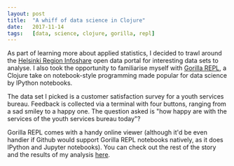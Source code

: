 ```yaml
---
layout: post
title:  "A whiff of data science in Clojure"
date:   2017-11-14
tags:   [data, science, clojure, gorilla, repl]
---
```


As part of learning more about applied statistics, I decided to trawl around
the [Helsinki Region Infoshare](http://www.hri.fi/en/) open data portal for
interesting data sets to analyse. I also took the opportunity to familiarise
myself with [Gorilla REPL](gorilla-repl.org), a  Clojure take on notebook-style
programming made popular for data science by IPython notebooks.

The data set I picked is a customer satisfaction survey for a youth services bureau.
Feedback is collected via a terminal with four buttons, ranging from a sad smiley to 
a happy one. The question asked is "how happy are with the services of the youth services 
bureau today"? 

Gorilla REPL comes with a handy online viewer (although it'd be even handier
if Github would support Gorilla REPL notebooks natively, as it does IPython and
Jupyter notebooks). You can check out the rest of the story and the results 
of my analysis [here](http://viewer.gorilla-repl.org/view.html?source=github&user=jstaffans&repo=happy-or-not&path=src/happy_or_not/repl.clj).
